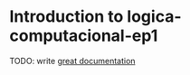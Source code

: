 # Introduction to logica-computacional-ep1

TODO: write [great documentation](http://jacobian.org/writing/what-to-write/)
